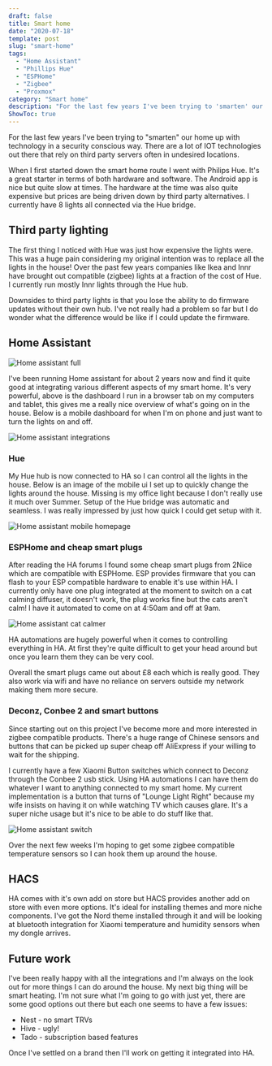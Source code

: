 ```yaml
---
draft: false
title: Smart home
date: "2020-07-18"
template: post
slug: "smart-home"
tags:
  - "Home Assistant"
  - "Phillips Hue"
  - "ESPHome"
  - "Zigbee"
  - "Proxmox"
category: "Smart home"
description: "For the last few years I've been trying to 'smarten' our home up with technology in a security conscious way. There are a lot of IOT technologies out there that rely on third party servers often in undesired locations."
ShowToc: true
---
```

For the last few years I've been trying to "smarten" our home up with technology in a security conscious way. There are a lot of IOT technologies out there that rely on third party servers often in undesired locations.

When I first started down the smart home route I went with Philips Hue. It's a great starter in terms of both hardware and software. The Android app is nice but quite slow at times. The hardware at the time was also quite expensive but prices are being driven down by third party alternatives. I currently have 8 lights all connected via the Hue bridge.

## Third party lighting

The first thing I noticed with Hue was just how expensive the lights were. This was a huge pain considering my original intention was to replace all the lights in the house! Over the past few years companies like Ikea and Innr have brought out compatible (zigbee) lights at a fraction of the cost of Hue. I currently run mostly Innr lights through the Hue hub.

Downsides to third party lights is that you lose the ability to do firmware updates without their own hub. I've not really had a problem so far but I do wonder what the difference would be like if I could update the firmware.

## Home Assistant

![Home assistant full][smarthome-full]

I've been running Home assistant for about 2 years now and find it quite good at integrating various different aspects of my smart home. It's very powerful, above is the dashboard I run in a browser tab on my computers and tablet, this gives me a really nice overview of what's going on in the house. Below is a mobile dashboard for when I'm on phone and just want to turn the lights on and off.

![Home assistant integrations][smarthome-mobile]

### Hue

My Hue hub is now connected to HA so I can control all the lights in the house. Below is an image of the mobile ui I set up to quickly change the lights around the house. Missing is my office light because I don't really use it much over Summer. Setup of the Hue bridge was automatic and seamless. I was really impressed by just how quick I could get setup with it.

![Home assistant mobile homepage][smarthome-integrations]

### ESPHome and cheap smart plugs

After reading the HA forums I found some cheap smart plugs from 2Nice which are compatible with ESPHome. ESP provides firmware that you can flash to your ESP compatible hardware to enable it's use within HA. I currently only have one plug integrated at the moment to switch on a cat calming diffuser, it doesn't work, the plug works fine but the cats aren't calm! I have it automated to come on at 4:50am and off at 9am.

![Home assistant cat calmer][smarthome-plug]

HA automations are hugely powerful when it comes to controlling everything in HA. At first they're quite difficult to get your head around but once you learn them they can be very cool.

Overall the smart plugs came out about £8 each which is really good. They also work via wifi and have no reliance on servers outside my network making them more secure.

### Deconz, Conbee 2 and smart buttons

Since starting out on this project I've become more and more interested in zigbee compatible products. There's a huge range of Chinese sensors and buttons that can be picked up super cheap off AliExpress if your willing to wait for the shipping.

I currently have a few Xiaomi Button switches which connect to Deconz through the Conbee 2 usb stick. Using HA automations I can have them do whatever I want to anything connected to my smart home. My current implementation is a button that turns of "Lounge Light Right" because my wife insists on having it on while watching TV which causes glare. It's a super niche usage but it's nice to be able to do stuff like that.

![Home assistant switch][smarthome-switch]

Over the next few weeks I'm hoping to get some zigbee compatible temperature sensors so I can hook them up around the house.

## HACS

HA comes with it's own add on store but HACS provides another add on store with even more options. It's ideal for installing themes and more niche components. I've got the Nord theme installed through it and will be looking at bluetooth integration for Xiaomi temperature and humidity sensors when my dongle arrives.

## Future work

I've been really happy with all the integrations and I'm always on the look out for more things I can do around the house. My next big thing will be smart heating. I'm not sure what I'm going to go with just yet, there are some good options out there but each one seems to have a few issues:

* Nest - no smart TRVs
* Hive - ugly!
* Tado - subscription based features

Once I've settled on a brand then I'll work on getting it integrated into HA.

[smarthome-mobile]: /images/smarthome-mobile.png "Home assistant mobile"
[smarthome-integrations]: /images/smarthome-integrations.png "Home assistant integrations"
[smarthome-plug]: /images/smarthome-plug.png "Home assistant cat calmer"
[smarthome-switch]: /images/smarthome-switch.png "Home assistant switch"
[smarthome-full]: /images/smarthome-full.png "Home assistant full"